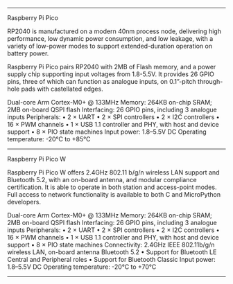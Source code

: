 --------------------------------------------------------------------------------------
Raspberry Pi Pico

RP2040 is manufactured on a modern 40nm process node, delivering high performance,
low dynamic power consumption, and low leakage, with a variety of low-power modes to
support extended-duration operation on battery power.

Raspberry Pi Pico pairs RP2040 with 2MB of Flash memory, and a power supply chip
supporting input voltages from 1.8-5.5V. It provides 26 GPIO pins, three of which can
function as analogue inputs, on 0.1”-pitch through-hole pads with castellated edges.


Dual-core Arm Cortex-M0+ @ 133MHz
Memory: 264KB on-chip SRAM; 2MB on-board QSPI flash
Interfacing: 26 GPIO pins, including 3 analogue inputs
Peripherals: • 2 × UART
• 2 × SPI controllers
• 2 × I2C controllers
• 16 × PWM channels
• 1 × USB 1.1 controller and PHY, with host and device support
• 8 × PIO state machines
Input power: 1.8–5.5V DC
Operating temperature: -20°C to +85°C

--------------------------------------------------------------------------------------
Raspberry Pi Pico W 

Raspberry Pi Pico W offers 2.4GHz 802.11 b/g/n wireless LAN support and Bluetooth
5.2, with an on-board antenna, and modular compliance certification. It is able to operate
in both station and access-point modes. Full access to network functionality is available
to both C and MicroPython developers.


Dual-core Arm Cortex-M0+ @ 133MHz
Memory: 264KB on-chip SRAM; 2MB on-board QSPI flash
Interfacing: 26 GPIO pins, including 3 analogue inputs
Peripherals: • 2 × UART
• 2 × SPI controllers
• 2 × I2C controllers
• 16 × PWM channels
• 1 × USB 1.1 controller and PHY, with host and device support
• 8 × PIO state machines
Connectivity: 2.4GHz IEEE 802.11b/g/n wireless LAN, on-board antenna
Bluetooth 5.2
• Support for Bluetooth LE Central and Peripheral roles
• Support for Bluetooth Classic
Input power: 1.8–5.5V DC
Operating temperature: -20°C to +70°C

--------------------------------------------------------------------------------------
